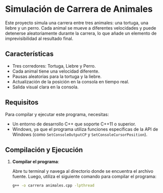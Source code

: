 # Simulación de Carrera de Animales

Este proyecto simula una carrera entre tres animales: una tortuga, una liebre y un perro. Cada animal se mueve a diferentes velocidades y puede detenerse aleatoriamente durante la carrera, lo que añade un elemento de imprevisibilidad al resultado final.

## Características

- Tres corredores: Tortuga, Liebre y Perro.
- Cada animal tiene una velocidad diferente.
- Pausas aleatorias para la tortuga y la liebre.
- Actualización de la posición en la consola en tiempo real.
- Salida visual clara en la consola.

## Requisitos

Para compilar y ejecutar este programa, necesitas:

- Un entorno de desarrollo C++ que soporte C++11 o superior.
- Windows, ya que el programa utiliza funciones específicas de la API de Windows (como `SetConsoleOutputCP` y `SetConsoleCursorPosition`).

## Compilación y Ejecución

1. **Compilar el programa**:

   Abre tu terminal y navega al directorio donde se encuentra el archivo fuente. Luego, utiliza el siguiente comando para compilar el programa:

   ```bash
   g++ -o carrera animales.cpp -lpthread
